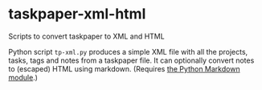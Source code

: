 taskpaper-xml-html
==================

Scripts to convert taskpaper to XML and HTML

Python script `tp-xml.py` produces a simple XML file with all the projects, tasks, tags and notes from a taskpaper file. It can optionally convert notes to (escaped) HTML using markdown. (Requires [the Python Markdown module](http://pypi.python.org/pypi/Markdown/).)
